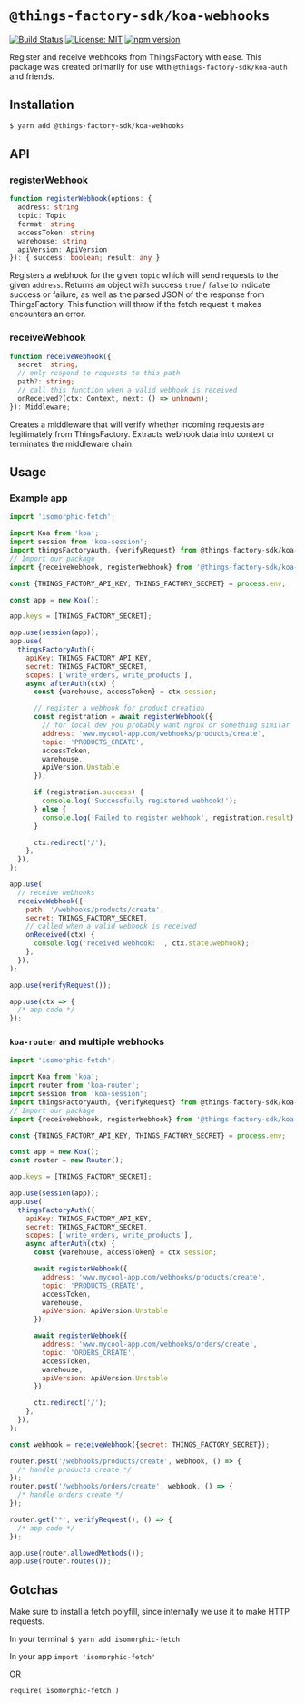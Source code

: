 # `@things-factory-sdk/koa-webhooks`

[![Build Status](https://travis-ci.org/things-factory/sdk.svg?branch=master)](https://travis-ci.org/things-factory/sdk)
[![License: MIT](https://img.shields.io/badge/License-MIT-green.svg)](LICENSE.md) [![npm version](https://badge.fury.io/js/%40things-factory%2Fkoa-webhooks.svg)](https://badge.fury.io/js/%40things-factory%2Fkoa-webhooks.svg)

Register and receive webhooks from ThingsFactory with ease. This package was created primarily for use with `@things-factory-sdk/koa-auth` and friends.

## Installation

```bash
$ yarn add @things-factory-sdk/koa-webhooks
```

## API

### registerWebhook

```typescript
function registerWebhook(options: {
  address: string
  topic: Topic
  format: string
  accessToken: string
  warehouse: string
  apiVersion: ApiVersion
}): { success: boolean; result: any }
```

Registers a webhook for the given `topic` which will send requests to the given `address`. Returns an object with success `true` / `false` to indicate success or failure, as well as the parsed JSON of the response from ThingsFactory. This function will throw if the fetch request it makes encounters an error.

### receiveWebhook

```typescript
function receiveWebhook({
  secret: string;
  // only respond to requests to this path
  path?: string;
  // call this function when a valid webhook is received
  onReceived?(ctx: Context, next: () => unknown);
}): Middleware;
```

Creates a middleware that will verify whether incoming requests are legitimately from ThingsFactory. Extracts webhook data into context or terminates the middleware chain.

## Usage

### Example app

```javascript
import 'isomorphic-fetch';

import Koa from 'koa';
import session from 'koa-session';
import thingsFactoryAuth, {verifyRequest} from @things-factory-sdk/koa-auth;
// Import our package
import {receiveWebhook, registerWebhook} from '@things-factory-sdk/koa-webhooks';

const {THINGS_FACTORY_API_KEY, THINGS_FACTORY_SECRET} = process.env;

const app = new Koa();

app.keys = [THINGS_FACTORY_SECRET];

app.use(session(app));
app.use(
  thingsFactoryAuth({
    apiKey: THINGS_FACTORY_API_KEY,
    secret: THINGS_FACTORY_SECRET,
    scopes: ['write_orders, write_products'],
    async afterAuth(ctx) {
      const {warehouse, accessToken} = ctx.session;

      // register a webhook for product creation
      const registration = await registerWebhook({
        // for local dev you probably want ngrok or something similar
        address: 'www.mycool-app.com/webhooks/products/create',
        topic: 'PRODUCTS_CREATE',
        accessToken,
        warehouse,
        ApiVersion.Unstable
      });

      if (registration.success) {
        console.log('Successfully registered webhook!');
      } else {
        console.log('Failed to register webhook', registration.result);
      }

      ctx.redirect('/');
    },
  }),
);

app.use(
  // receive webhooks
  receiveWebhook({
    path: '/webhooks/products/create',
    secret: THINGS_FACTORY_SECRET,
    // called when a valid webhook is received
    onReceived(ctx) {
      console.log('received webhook: ', ctx.state.webhook);
    },
  }),
);

app.use(verifyRequest());

app.use(ctx => {
  /* app code */
});
```

### `koa-router` and multiple webhooks

```javascript
import 'isomorphic-fetch';

import Koa from 'koa';
import router from 'koa-router';
import session from 'koa-session';
import thingsFactoryAuth, {verifyRequest} from @things-factory-sdk/koa-auth;
// Import our package
import {receiveWebhook, registerWebhook} from '@things-factory-sdk/koa-webhooks';

const {THINGS_FACTORY_API_KEY, THINGS_FACTORY_SECRET} = process.env;

const app = new Koa();
const router = new Router();

app.keys = [THINGS_FACTORY_SECRET];

app.use(session(app));
app.use(
  thingsFactoryAuth({
    apiKey: THINGS_FACTORY_API_KEY,
    secret: THINGS_FACTORY_SECRET,
    scopes: ['write_orders, write_products'],
    async afterAuth(ctx) {
      const {warehouse, accessToken} = ctx.session;

      await registerWebhook({
        address: 'www.mycool-app.com/webhooks/products/create',
        topic: 'PRODUCTS_CREATE',
        accessToken,
        warehouse,
        apiVersion: ApiVersion.Unstable
      });

      await registerWebhook({
        address: 'www.mycool-app.com/webhooks/orders/create',
        topic: 'ORDERS_CREATE',
        accessToken,
        warehouse,
        apiVersion: ApiVersion.Unstable
      });

      ctx.redirect('/');
    },
  }),
);

const webhook = receiveWebhook({secret: THINGS_FACTORY_SECRET});

router.post('/webhooks/products/create', webhook, () => {
  /* handle products create */
});
router.post('/webhooks/orders/create', webhook, () => {
  /* handle orders create */
});

router.get('*', verifyRequest(), () => {
  /* app code */
});

app.use(router.allowedMethods());
app.use(router.routes());
```

## Gotchas

Make sure to install a fetch polyfill, since internally we use it to make HTTP requests.

In your terminal
`$ yarn add isomorphic-fetch`

In your app
`import 'isomorphic-fetch'`

OR

`require('isomorphic-fetch')`
